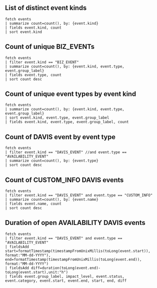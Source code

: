## List of distinct event kinds
```
fetch events
| summarize count=count(), by: {event.kind}
| fields event.kind, count
| sort event.kind
```

## Count of unique BIZ_EVENTs
```
fetch events
| filter event.kind == "BIZ_EVENT"
| summarize count=count(), by: {event.kind, event.type, event.group_label}
| fields event.type, count
| sort count desc
```

## Count of unique event types by event kind
```
fetch events
| summarize count=count(), by: {event.kind, event.type, event.group_label}
| sort event.kind, event.type, event.group_label
| fields event.kind, event.type, event.group_label, count
```

## Count of DAVIS event by event type
```
fetch events
| filter event.kind == "DAVIS_EVENT" //and event.type == "AVAILABILITY_EVENT" 
| summarize count=count(), by: {event.type}
| sort count desc
```

## Count of CUSTOM_INFO DAVIS events
```
fetch events
| filter event.kind == "DAVIS_EVENT" and event.type == "CUSTOM_INFO" 
| summarize count=count(), by: {event.name}
| fields event.name, count
| sort count desc
```

## Duration of open AVAILABILITY DAVIS events
```
fetch events
| filter event.kind == "DAVIS_EVENT" and event.type == "AVAILABILITY_EVENT" 
| fieldsAdd start=formatTimestamp(timestampFromUnixMillis(toLong(event.start)), format:"MM-dd-YYYY"), end=formatTimestamp(timestampFromUnixMillis(toLong(event.end)), format:"MM-dd-YYYY")
| fieldsAdd diff=duration(toLong(event.end)-toLong(event.start),unit:"h")
| fields event.group_label, impact_level, event.status, event.category, event.start, event.end, start, end, diff
```